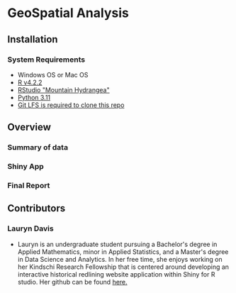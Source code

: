 # GeoSpatial Analysis

<!---brief description of project-->

## Installation

### System Requirements

- Windows OS or Mac OS
- [R v4.2.2](https://cran.r-project.org/bin/windows/base/old/4.2.2/)
- [RStudio "Mountain Hydrangea"](https://posit.co/download/rstudio-desktop/)
- [Python 3.11](https://www.python.org/downloads/release/python-3117/)
- [Git LFS is required to clone this repo](https://git-lfs.com/)

## Overview

### Summary of data

<!---data description-->



### Shiny App



### Final Report



## Contributors


### Lauryn Davis

- Lauryn is an undergraduate student pursuing a Bachelor's degree in Applied Mathematics, minor in Applied Statistics, and a Master's degree in Data Science and Analytics. In her free time, she enjoys working on her Kindschi Research Fellowship that is centered around developing an interactive historical redlining website application within Shiny for R studio. Her github can be found [here.](https://github.com/lauryndavis1)

